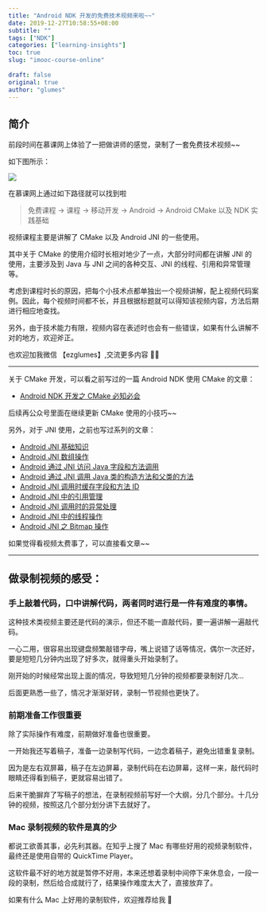 ```yaml
---
title: "Android NDK 开发的免费技术视频来啦~~"
date: 2019-12-27T10:58:55+08:00
subtitle: ""
tags: ["NDK"]
categories: ["learning-insights"]
toc: true
slug: "imooc-course-online"
 
draft: false
original: true
author: "glumes"
---
```


## 简介

前段时间在慕课网上体验了一把做讲师的感觉，录制了一套免费技术视频~~

如下图所示：

![](https://image.glumes.com/blog_image/imooc-ndk-video.png)

在慕课网上通过如下路径就可以找到啦

> 免费课程 -> 课程 -> 移动开发 -> Android -> Android CMake 以及 NDK 实践基础

<!--more-->

视频课程主要是讲解了 CMake 以及 Android JNI 的一些使用。

其中关于 CMake 的使用介绍时长相对地少了一点，大部分时间都在讲解 JNI 的使用，主要涉及到 Java 与 JNI 之间的各种交互、JNI 的线程、引用和异常管理等。

考虑到课程时长的原因，把每个小技术点都单独出一个视频讲解，配上视频代码案例。因此，每个视频时间都不长，并且根据标题就可以得知该视频内容，方法后期进行相应地查找。

另外，由于技术能力有限，视频内容在表述时也会有一些错误，如果有什么讲解不对的地方，欢迎斧正。

也欢迎加我微信 【ezglumes】,交流更多内容 🤔🤔

---


关于 CMake 开发，可以看之前写过的一篇 Android NDK 使用 CMake 的文章：

* [Android NDK 开发之 CMake 必知必会](https://mp.weixin.qq.com/s/7pBjoVGDl_zGDwWWBOhkmg)

后续再公众号里面在继续更新 CMake 使用的小技巧~~


另外，对于 JNI 使用，之前也写过系列的文章：


* [Android JNI 基础知识](https://mp.weixin.qq.com/s/wvTNOJ-mlTPDTzBRKLR8ZA)
* [Android JNI 数组操作](https://mp.weixin.qq.com/s/oNWeFF5RHqklWt4YHLqxHg)
* [Android 通过 JNI 访问 Java 字段和方法调用](https://mp.weixin.qq.com/s/bwTXABjcrIpOLi0c8OeeJQ)
* [Android 通过 JNI 调用 Java 类的构造方法和父类的方法](https://mp.weixin.qq.com/s/ID-ahX1-e2VF-O71zLDHlg)
* [Android  JNI 调用时缓存字段和方法 ID](https://mp.weixin.qq.com/s/WHLuna4E1MM9Ji4iCxoE6Q)
* [Android JNI 中的引用管理](https://mp.weixin.qq.com/s/jHXL39CcJPzSBm2m5Xas1w)
* [Android JNI 调用时的异常处理](https://mp.weixin.qq.com/s/19raZA7iEqtTnY7Ttt-3xw)
* [Android JNI 中的线程操作](https://mp.weixin.qq.com/s/jZtGoBqZbXz9usUV24HPHQ)
* [Android JNI 之 Bitmap 操作](https://mp.weixin.qq.com/s/GrilOHFT-Oq7KfzjkOjUjQ)


如果觉得看视频太费事了，可以直接看文章~~



---


## 做录制视频的感受：

### 手上敲着代码，口中讲解代码，两者同时进行是一件有难度的事情。

这种技术类视频主要还是代码的演示，但还不能一直敲代码，要一遍讲解一遍敲代码。

一心二用，很容易出现键盘频繁敲错字母，嘴上说错了话等情况，偶尔一次还好，要是短短几分钟内出现了好多次，就得重头开始录制了。

刚开始的时候经常出现上面的情况，导致短短几分钟的视频都要录制好几次...

后面更熟悉一些了，情况才渐渐好转，录制一节视频也更快了。

### 前期准备工作很重要

除了实际操作有难度，前期做好准备也很重要。

一开始我还写着稿子，准备一边录制写代码，一边念着稿子，避免出错重复录制。

因为是左右双屏幕，稿子在左边屏幕，录制代码在右边屏幕，这样一来，敲代码时眼睛还得看到稿子，更就容易出错了。

后来干脆摒弃了写稿子的想法，在录制视频前写好一个大纲，分几个部分。十几分钟的视频，按照这几个部分划分讲下去就好了。

### Mac 录制视频的软件是真的少

都说工欲善其事，必先利其器。在知乎上搜了 Mac 有哪些好用的视频录制软件，最终还是使用自带的 QuickTime Player。

这软件最不好的地方就是暂停不好用，本来还想着录制中间停下来休息会，一段一段的录制，然后给合成就行了，结果操作难度太大了，直接放弃了。

如果有什么 Mac 上好用的录制软件，欢迎推荐给我 🙏


